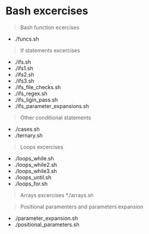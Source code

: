 # Bash excercises

> Bash function ecercises
* ./funcs.sh

> If statements excercises
* ./ifs.sh
* ./ifs1.sh
* ./ifs2.sh
* ./ifs3.sh
* ./ifs_file_checks.sh
* ./ifs_regex.sh
* ./ifs_ligin_pass.sh
* ./ifs_parameter_expansions.sh

> Other conditional statements
* ./cases.sh
* ./ternary.sh

> Loops excercises
* ./loops_while.sh
* ./loops_while2.sh
* ./loops_while3.sh
* ./loops_until.sh
* ./loops_for.sh

> Arrays excercises
*./arrays.sh

>Positional paramenters and parameters expansion
* ./parameter_expansion.sh
* ./positional_parameters.sh


[In reference to Derek's Banas]: (http://www.newthinktank.com/2016/06/shell-scripting-tutorial/)